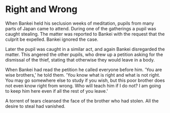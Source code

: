 # Right and Wrong

When Bankei held his seclusion weeks of meditation, pupils from many parts of Japan came to attend. During one of the gatherings a pupil was caught stealing. The matter was reported to Bankei with the request that the culprit be expelled. Bankei ignored the case.

Later the pupil was caught in a similar act, and again Bankei disregarded the matter. This angered the other pupils, who drew up a petition asking for the dismissal of the thief, stating that otherwise they would leave in a body.

When Bankei had read the petition he called everyone before him. 'You are wise brothers,' he told them. 'You know what is right and what is not right. You may go somewhere else to study if you wish, but this poor brother does not even know right from wrong. Who will teach him if I do not? I am going to keep him here even if all the rest of you leave.'

A torrent of tears cleansed the face of the brother who had stolen. All the desire to steal had vanished.